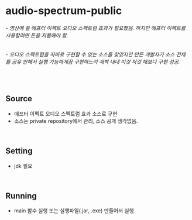 # audio-spectrum-public

###### - 영상에 쓸 애프터 이펙트 오디오 스펙트럼 효과가 필요했음. 하지만 애프터 이펙트를 사용할려면 돈을 지불해야 함.
###### - 오디오 스펙트럼을 자바로 구현할 수 있는 소스를 찾았지만 만든 개발자가 소스 전체를 공유 안해서 실행 가능하게끔 구현하느라 새벽 내내 이것 저것 해보다 구현 성공.

<br>

## Source
- 애프터 이펙트 오디오 스펙트럼 효과 소스로 구현
- 소스는 private repository에서 관리, 소스 공개 생각없음.

<br>

## Setting
- jdk 필요

<br>

## Running
- main 함수 실행 또는 실행파일(.jar, .exe) 만들어서 실행





